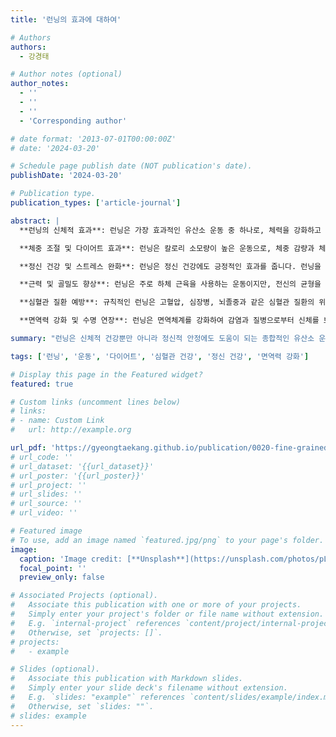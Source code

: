 ```yaml
---
title: '런닝의 효과에 대하여'

# Authors
authors:
  - 강경태

# Author notes (optional)
author_notes:
  - ''
  - ''
  - ''
  - 'Corresponding author'

# date format: '2013-07-01T00:00:00Z'
# date: '2024-03-20'

# Schedule page publish date (NOT publication's date).
publishDate: '2024-03-20'

# Publication type.
publication_types: ['article-journal']

abstract: |
  **런닝의 신체적 효과**: 런닝은 가장 효과적인 유산소 운동 중 하나로, 체력을 강화하고 심폐 건강을 증진시키는 데 큰 도움을 줍니다. 규칙적인 런닝은 심장과 폐의 기능을 강화하여 산소를 더 효율적으로 사용할 수 있게 하며, 근육의 지구력을 향상시켜 체력 증진에 도움을 줍니다.

  **체중 조절 및 다이어트 효과**: 런닝은 칼로리 소모량이 높은 운동으로, 체중 감량과 체지방 감소에 효과적입니다. 꾸준한 런닝은 신진대사를 촉진시켜 지방을 효과적으로 연소시킬 수 있습니다. 또한 런닝은 운동 후에도 신체가 에너지를 계속 소비하게 하는 '애프터번(Afterburn)' 효과를 가지고 있어 다이어트에 효과적입니다.

  **정신 건강 및 스트레스 완화**: 런닝은 정신 건강에도 긍정적인 효과를 줍니다. 런닝을 할 때 뇌에서 엔돌핀과 같은 '행복 호르몬'이 분비되어 스트레스와 불안을 줄이고 기분을 개선시킵니다. 이는 런닝이 우울증이나 불안증을 겪는 사람들에게 심리적인 안정감을 주는 이유이기도 합니다.

  **근력 및 골밀도 향상**: 런닝은 주로 하체 근육을 사용하는 운동이지만, 전신의 균형을 유지하고 자세를 바르게 하면서 코어 근육도 단련됩니다. 또한, 꾸준한 런닝은 뼈에 적당한 자극을 주어 골밀도를 향상시키며, 이는 골다공증 예방에도 효과적입니다.

  **심혈관 질환 예방**: 규칙적인 런닝은 고혈압, 심장병, 뇌졸중과 같은 심혈관 질환의 위험을 감소시킵니다. 이는 런닝을 통해 심장과 혈관이 강화되고 혈류가 개선되기 때문입니다. 꾸준한 런닝은 좋은 콜레스테롤(HDL)을 증가시키고 나쁜 콜레스테롤(LDL)을 감소시키는 데에도 도움이 됩니다.

  **면역력 강화 및 수명 연장**: 런닝은 면역체계를 강화하여 감염과 질병으로부터 신체를 보호하는 역할을 합니다. 또한, 전반적인 신체 기능을 개선하고 만성질환의 위험을 줄여 수명을 연장하는 효과도 있습니다.

summary: "런닝은 신체적 건강뿐만 아니라 정신적 안정에도 도움이 되는 종합적인 유산소 운동입니다. 규칙적인 런닝으로 건강한 생활을 추구해 보세요."

tags: ['런닝', '운동', '다이어트', '심혈관 건강', '정신 건강', '면역력 강화']

# Display this page in the Featured widget?
featured: true

# Custom links (uncomment lines below)
# links:
# - name: Custom Link
#   url: http://example.org

url_pdf: 'https://gyeongtaekang.github.io/publication/0020-fine-grained-binary-object-segmentation-in-remote-sensing-imagery-via-path-selective-test-time-adaptation/자기소개.pdf'
# url_code: ''
# url_dataset: '{{url_dataset}}'
# url_poster: '{{url_poster}}'
# url_project: ''
# url_slides: ''
# url_source: ''
# url_video: ''

# Featured image
# To use, add an image named `featured.jpg/png` to your page's folder.
image:
  caption: 'Image credit: [**Unsplash**](https://unsplash.com/photos/pLCdAaMFLTE)'
  focal_point: ''
  preview_only: false

# Associated Projects (optional).
#   Associate this publication with one or more of your projects.
#   Simply enter your project's folder or file name without extension.
#   E.g. `internal-project` references `content/project/internal-project/index.md`.
#   Otherwise, set `projects: []`.
# projects:
#   - example

# Slides (optional).
#   Associate this publication with Markdown slides.
#   Simply enter your slide deck's filename without extension.
#   E.g. `slides: "example"` references `content/slides/example/index.md`.
#   Otherwise, set `slides: ""`.
# slides: example
---
```

